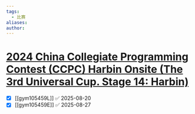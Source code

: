 ```yaml
---
tags:
  - 比赛
aliases: 
author:
---
```

# [2024 China Collegiate Programming Contest (CCPC) Harbin Onsite (The 3rd Universal Cup. Stage 14: Harbin)](https://codeforces.com/gym/105459)

- [x] [[gym105459L]] ✅ 2025-08-20
- [x] [[gym105459E]] ✅ 2025-08-27
